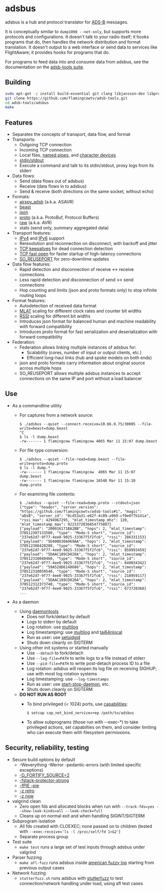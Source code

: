 # adsbus

adsbus is a hub and protocol translator for [ADS-B](https://en.wikipedia.org/wiki/Automatic_dependent_surveillance_%E2%80%93_broadcast) messages.

It is conceptually similar to `dump1090 --net-only`, but supports more protocols and configurations. It doesn't talk to your radio itself; it
hooks programs that do, then handles the network distribution and format translation. It doesn't output to a web interface or send data to
services like FlightAware; it provides hooks for programs that do.

For programs to feed data into and consume data from adsbus, see the documentation on the [adsb-tools suite](../README.md).


## Building

```bash
sudo apt-get -y install build-essential git clang libjansson-dev libprotobuf-c-dev protobuf-c-compiler libcap-dev
git clone https://github.com/flamingcowtv/adsb-tools.git
cd adsb-tools/adsbus
make
```


## Features

* Separates the concepts of transport, data flow, and format
* Transports:
	* Outgoing TCP connection
	* Incoming TCP connection
	* Local files, [named pipes](https://en.wikipedia.org/wiki/Named_pipe), and [character devices](https://en.wikipedia.org/wiki/Device_file#Character_devices)
	* [stdin/stdout](https://en.wikipedia.org/wiki/Standard_streams)
	* Execute a command and talk to its stdin/stdout, proxy logs from its stderr
* Data flows:
	* Send (data flows out of adsbus)
	* Receive (data flows in to adsbus)
	* Send & receive (both directions on the same socket, without echo)
* Formats:
	* [airspy_adsb](../protocols/airspy_adsb.md) (a.k.a. ASAVR)
	* [beast](../protocols/beast.md)
	* [json](../protocols/json.md)
	* [proto](../protocols/proto.md) (a.k.a. ProtoBuf, Protocol Buffers)
	* [raw](../protocols/raw.md) (a.k.a. AVR)
	* stats (send only, summary aggregated data)
* Transport features:
	* [IPv4](https://en.wikipedia.org/wiki/IPv4) and [IPv6](https://en.wikipedia.org/wiki/IPv6) support
	* Reresolution and reconnection on disconnect, with backoff and jitter
	* [TCP keepalives](https://en.wikipedia.org/wiki/Keepalive#TCP_keepalive) for dead connection detection
	* [TCP fast open](https://en.wikipedia.org/wiki/TCP_Fast_Open) for faster startup of high-latency connections
	* [SO_REUSEPORT](https://lwn.net/Articles/542629/) for zero-downtime updates
* Data flow features:
	* Rapid detection and disconnection of receive <-> receive connections
	* Less rapid detection and disconnection of send <-> send connections
	* Hop counting and limits (json and proto formats only) to stop infinite routing loops
* Format features:
	* Autodetection of received data format
	* [MLAT](https://en.wikipedia.org/wiki/Multilateration) scaling for different clock rates and counter bit widths
	* [RSSI](https://en.wikipedia.org/wiki/Received_signal_strength_indication) scaling for different bit widths
	* Introduces json format for balanced human and machine readability with forward compatibility
	* Introduces proto format for fast serialization and deserialization with forward compatibility
* Federation:
	* Federation allows linking multiple instances of adsbus for:
		* Scalability (cores, number of input or output clients, etc.)
		* Efficient long-haul links (hub and spoke models on both ends)
	* json and proto formats carry information about original source across multiple hops
	* SO_REUSEPORT allows multiple adsbus instances to accept connections on the same IP and port without a load balancer


## Use
* As a commandline utility
	* For captures from a network source:

		```console
		$ ./adsbus --quiet --connect-receive=10.66.0.75/30005 --file-write=beast=dump.beast
		^C
		$ ls -l dump.beast
		-rw------- 1 flamingcow flamingcow 4065 Mar 11 15:07 dump.beast
		```

	* For file type conversion:

		```console
		$ ./adsbus --quiet --file-read=dump.beast --file-write=proto=dump.proto
		$ ls -l dump.*
		-rw------- 1 flamingcow flamingcow  4065 Mar 11 15:07 dump.beast
		-rw------- 1 flamingcow flamingcow 16548 Mar 11 15:10 dump.proto
		```

	* For examining file contents:

		```console
 		$ ./adsbus --quiet --file-read=dump.proto --stdout=json
 		{"type": "header", "server_version": "https://github.com/flamingcowtv/adsb-tools#1", "magic": "aDsB", "server_id": "0cd53a31-e62f-4c89-a969-cf0e0f7b141a", "rssi_max": 4294967295, "mlat_timestamp_mhz": 120, "mlat_timestamp_max": 9223372036854775807}
 		{"payload": "200016171BA2BB", "hops": 2, "mlat_timestamp": 370512307133580, "type": "Mode-S short", "source_id": "237e62d7-9f77-4ee0-9025-33367f5f2fc6", "rssi": 286331153}
 		{"payload": "5D400D30A969AA", "hops": 2, "mlat_timestamp": 370512308420280, "type": "Mode-S short", "source_id": "237e62d7-9f77-4ee0-9025-33367f5f2fc6", "rssi": 858993459}
 		{"payload": "5DAAC189CD820A", "hops": 2, "mlat_timestamp": 370512310040460, "type": "Mode-S short", "source_id": "237e62d7-9f77-4ee0-9025-33367f5f2fc6", "rssi": 640034342}
 		{"payload": "59A528D6148686", "hops": 2, "mlat_timestamp": 370512310059540, "type": "Mode-S short", "source_id": "237e62d7-9f77-4ee0-9025-33367f5f2fc6", "rssi": 218959117}
 		{"payload": "5DAAC189CD820A", "hops": 2, "mlat_timestamp": 370512312373740, "type": "Mode-S short", "source_id": "237e62d7-9f77-4ee0-9025-33367f5f2fc6", "rssi": 673720360}
 		...
 		```

* As a daemon
	* Using [daemontools](https://cr.yp.to/daemontools.html)
		* Does not fork/detact by default
		* Logs to stderr by default
		* Log rotation: use [multilog](https://cr.yp.to/daemontools/multilog.html)
		* Log timestamping: use [multilog](https://cr.yp.to/daemontools/multilog.html) and [tai64nlocal](https://cr.yp.to/daemontools/tai64nlocal.html)
		* Run as user: use [setuidgid](https://cr.yp.to/daemontools/setuidgid.html)
		* Shuts down cleanly on SIGTERM
	* Using other init systems or started manually
		* Use `--detach` to fork/detach
		* Use `--log-file=PATH` to write logs to a file instead of stderr
		* Use `--pid-file=PATH` to write post-detach process ID to a file
		* Log rotation: adsbus will reopen its log file on receiving SIGHUP; use with most log rotation systems
		* Log timestamping: use `--log-timestamps`
		* Run as user: use [start-stop-daemon](http://manpages.ubuntu.com/manpages/vivid/man8/start-stop-daemon.8.html), etc.
		* Shuts down cleanly on SIGTERM
	* **DO NOT RUN AS ROOT**
		* To bind privileged (< 1024) ports, use [capabilities](http://man7.org/linux/man-pages/man7/capabilities.7.html):

			```console
			$ setcap cap_net_bind_service=+ep /path/to/adsbus
			```

		* To allow subprograms (those run with --exec-*) to take privileged actions, set capabilties on them, and consider limiting who can execute them with filesystem permissions.


## Security, reliability, testing
* Secure build options by default
	* -Weverything -Werror -pedantic-errors (with limited specific exceptions)
	* [-D_FORTIFY_SOURCE=2](https://wiki.debian.org/Hardening#DEB_BUILD_HARDENING_FORTIFY_.28gcc.2Fg.2B-.2B-_-D_FORTIFY_SOURCE.3D2.29)
	* [-fstack-protector-strong](https://wiki.debian.org/Hardening#DEB_BUILD_HARDENING_STACKPROTECTOR_.28gcc.2Fg.2B-.2B-_-fstack-protector-strong.29)
	* [-fPIE -pie](https://wiki.debian.org/Hardening#DEB_BUILD_HARDENING_PIE_.28gcc.2Fg.2B-.2B-_-fPIE_-pie.29)
	* [-z relro](https://wiki.debian.org/Hardening#DEB_BUILD_HARDENING_RELRO_.28ld_-z_relro.29)
	* [-z now](https://wiki.debian.org/Hardening#DEB_BUILD_HARDENING_BINDNOW_.28ld_-z_now.29)
* valgrind clean
	* Zero open fds and allocated blocks when run with `--track-fds=yes --show-leak-kinds=all --leak-check=full`
	* Cleans up on normal exit and when handling SIGINT/SIGTERM
* Subprogram isolation
	* All fds created with CLOEXEC; none passed on to children (tested with `--exec-receive='ls -l /proc/self/fd 1>&2'`)
	* Separate process group
* Test suite
	* `make test` runs a large set of test inputs through adsbus under valgrind
* Parser fuzzing
	* `make afl-fuzz` runs adsbus inside [american fuzzy lop](http://lcamtuf.coredump.cx/afl/) starting from previous output cases
* Network fuzzing
	* `stutterfuzz.sh` runs adsbus with [stutterfuzz](https://github.com/flamingcowtv/stutterfuzz) to test connection/network handling under load, using afl test cases
